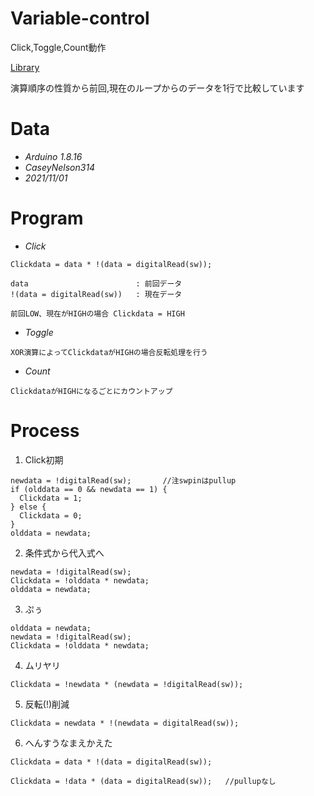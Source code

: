 # Variable-control
Click,Toggle,Count動作

[Library](https://github.com/CaseyNelson314/Variable-control/blob/main/VariableController.h)

演算順序の性質から前回,現在のループからのデータを1行で比較しています
# Data
- *Arduino 1.8.16*
- *CaseyNelson314*
- *2021/11/01*
# Program
- *Click*
```
Clickdata = data * !(data = digitalRead(sw));

data                        : 前回データ
!(data = digitalRead(sw))   : 現在データ

前回LOW、現在がHIGHの場合 Clickdata = HIGH
```
- *Toggle*
```
XOR演算によってClickdataがHIGHの場合反転処理を行う
```
- *Count*
```
ClickdataがHIGHになるごとにカウントアップ
```
# Process
1. Click初期
```
newdata = !digitalRead(sw);       //注swpinはpullup
if (olddata == 0 && newdata == 1) {
  Clickdata = 1;
} else {
  Clickdata = 0;
}
olddata = newdata;
```
2. 条件式から代入式へ
```
newdata = !digitalRead(sw);
Clickdata = !olddata * newdata;
olddata = newdata;
```
3. ぷぅ
```
olddata = newdata;
newdata = !digitalRead(sw);
Clickdata = !olddata * newdata;
```
4. ムリヤリ
```
Clickdata = !newdata * (newdata = !digitalRead(sw));
```
5. 反転(!)削減
```
Clickdata = newdata * !(newdata = digitalRead(sw));
```
6. へんすうなまえかえた
```
Clickdata = data * !(data = digitalRead(sw));
```
```
Clickdata = !data * (data = digitalRead(sw));   //pullupなし
```
